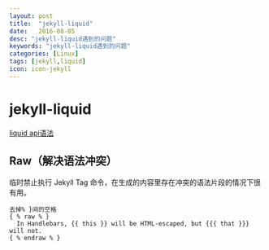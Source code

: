 ```yaml
---
layout: post
title:  "jekyll-liquid"
date:   2016-08-05
desc: "jekyll-liquid遇到的问题"
keywords: "jekyll-liquid遇到的问题"
categories: [Linux]
tags: [jekyll,liquid]
icon: icon-jekyll
---
```


# jekyll-liquid

<!--
create time: 2016-08-05 17:40:01
Author: <TODO: 请写上你的名字>

This file is created by Marboo<http://marboo.io> template file $MARBOO_HOME/.media/starts/default.md
本文件由 Marboo<http://marboo.io> 模板文件 $MARBOO_HOME/.media/starts/default.md 创建
-->

[liquid api语法](http://alfred-sun.github.io/blog/2015/01/10/jekyll-liquid-syntax-documentation/)

## Raw（解决语法冲突）

临时禁止执行 Jekyll Tag 命令，在生成的内容里存在冲突的语法片段的情况下很有用。

```
去掉% }间的空格
{ % raw % }
  In Handlebars, {{ this }} will be HTML-escaped, but {{{ that }}} will not.
{ % endraw % }
```
